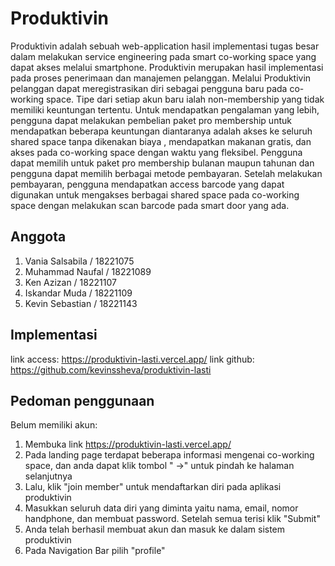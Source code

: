 # Produktivin

Produktivin adalah sebuah web-application hasil implementasi tugas besar dalam melakukan service engineering pada smart co-working space yang dapat akses melalui smartphone. 
Produktivin merupakan hasil implementasi pada proses penerimaan dan manajemen pelanggan. Melalui Produktivin pelanggan dapat meregistrasikan diri sebagai pengguna baru pada 
co-working space. Tipe dari setiap akun baru ialah non-membership yang tidak memiliki keuntungan tertentu. Untuk mendapatkan pengalaman yang lebih, pengguna dapat melakukan 
pembelian paket pro membership untuk mendapatkan beberapa keuntungan diantaranya adalah akses ke seluruh shared space tanpa dikenakan biaya , mendapatkan makanan gratis, dan 
akses pada co-working space dengan waktu yang fleksibel. Pengguna dapat memilih untuk paket  pro membership bulanan maupun tahunan dan pengguna dapat memilih berbagai metode 
pembayaran. Setelah melakukan pembayaran, pengguna mendapatkan access barcode yang dapat digunakan untuk mengakses berbagai shared space pada co-working space  dengan 
melakukan scan barcode pada smart door yang ada.

## Anggota
1. Vania Salsabila / 18221075
2. Muhammad Naufal / 18221089
3. Ken Azizan  / 18221107
4. Iskandar Muda / 18221109
5. Kevin Sebastian  / 18221143 

## Implementasi

link access: https://produktivin-lasti.vercel.app/
link github: https://github.com/kevinssheva/produktivin-lasti

## Pedoman penggunaan

Belum memiliki akun:

1. Membuka link https://produktivin-lasti.vercel.app/
2. Pada landing page terdapat beberapa informasi mengenai co-working space, dan anda dapat klik tombol " →" untuk pindah ke halaman selanjutnya
3. Lalu, klik "join member" untuk mendaftarkan diri pada aplikasi produktivin
4. Masukkan seluruh data diri yang diminta yaitu nama, email, nomor handphone, dan membuat password. Setelah semua terisi klik "Submit"
5. Anda telah berhasil membuat akun dan masuk ke dalam sistem produktivin
6. Pada Navigation Bar pilih "profile"


